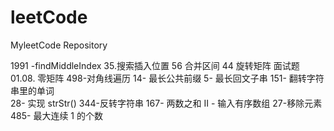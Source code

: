 # leetCode
MyleetCode Repository


1991 -findMiddleIndex
35.搜索插入位置
56 合并区间
44 旋转矩阵
面试题 01.08. 零矩阵
498-对角线遍历
14- 最长公共前缀
5- 最长回文子串
151- 翻转字符串里的单词  
28- 实现 strStr()
344-反转字符串
167- 两数之和 II - 输入有序数组
27-移除元素
485- 最大连续 1 的个数